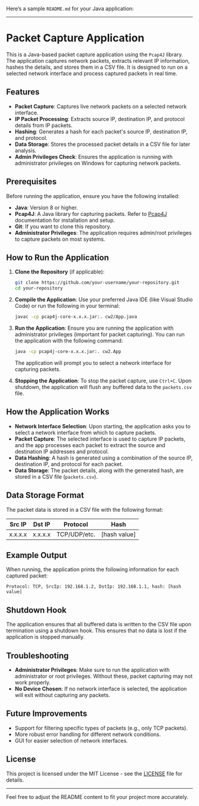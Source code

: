 Here’s a sample `README.md` for your Java application:

---

# Packet Capture Application

This is a Java-based packet capture application using the `Pcap4J` library. The application captures network packets, extracts relevant IP information, hashes the details, and stores them in a CSV file. It is designed to run on a selected network interface and process captured packets in real time.

## Features
- **Packet Capture**: Captures live network packets on a selected network interface.
- **IP Packet Processing**: Extracts source IP, destination IP, and protocol details from IP packets.
- **Hashing**: Generates a hash for each packet's source IP, destination IP, and protocol.
- **Data Storage**: Stores the processed packet details in a CSV file for later analysis.
- **Admin Privileges Check**: Ensures the application is running with administrator privileges on Windows for capturing network packets.

## Prerequisites

Before running the application, ensure you have the following installed:

- **Java**: Version 8 or higher.
- **Pcap4J**: A Java library for capturing packets. Refer to [Pcap4J](https://www.pcap4j.org/) documentation for installation and setup.
- **Git**: If you want to clone this repository.
- **Administrator Privileges**: The application requires admin/root privileges to capture packets on most systems.

## How to Run the Application

1. **Clone the Repository** (if applicable):
   ```bash
   git clone https://github.com/your-username/your-repository.git
   cd your-repository
   ```

2. **Compile the Application**:
   Use your preferred Java IDE (like Visual Studio Code) or run the following in your terminal:
   ```bash
   javac -cp pcap4j-core-x.x.x.jar:. cw2/App.java
   ```

3. **Run the Application**:
   Ensure you are running the application with administrator privileges (important for packet capturing). You can run the application with the following command:
   ```bash
   java -cp pcap4j-core-x.x.x.jar:. cw2.App
   ```

   The application will prompt you to select a network interface for capturing packets.

4. **Stopping the Application**:
   To stop the packet capture, use `Ctrl+C`. Upon shutdown, the application will flush any buffered data to the `packets.csv` file.

## How the Application Works

- **Network Interface Selection**: Upon starting, the application asks you to select a network interface from which to capture packets.
- **Packet Capture**: The selected interface is used to capture IP packets, and the app processes each packet to extract the source and destination IP addresses and protocol.
- **Data Hashing**: A hash is generated using a combination of the source IP, destination IP, and protocol for each packet.
- **Data Storage**: The packet details, along with the generated hash, are stored in a CSV file (`packets.csv`).

## Data Storage Format

The packet data is stored in a CSV file with the following format:

| Src IP | Dst IP | Protocol | Hash |
|--------|--------|----------|------|
| x.x.x.x | x.x.x.x | TCP/UDP/etc. | [hash value] |

## Example Output

When running, the application prints the following information for each captured packet:
```
Protocol: TCP, SrcIp: 192.168.1.2, DstIp: 192.168.1.1, hash: [hash value]
```

## Shutdown Hook

The application ensures that all buffered data is written to the CSV file upon termination using a shutdown hook. This ensures that no data is lost if the application is stopped manually.

## Troubleshooting

- **Administrator Privileges**: Make sure to run the application with administrator or root privileges. Without these, packet capturing may not work properly.
- **No Device Chosen**: If no network interface is selected, the application will exit without capturing any packets.

## Future Improvements

- Support for filtering specific types of packets (e.g., only TCP packets).
- More robust error handling for different network conditions.
- GUI for easier selection of network interfaces.

## License

This project is licensed under the MIT License - see the [LICENSE](LICENSE) file for details.

---

Feel free to adjust the README content to fit your project more accurately.

